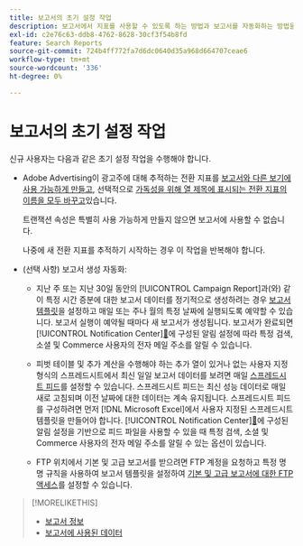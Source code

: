 ```yaml
---
title: 보고서의 초기 설정 작업
description: 보고서에서 지표를 사용할 수 있도록 하는 방법과 보고서를 자동화하는 방법을 알아봅니다.
exl-id: c2e76c63-ddb8-4762-8628-30cf3f54b8fd
feature: Search Reports
source-git-commit: 724b4ff772fa7d6dc0640d35a968d664707ceae6
workflow-type: tm+mt
source-wordcount: '336'
ht-degree: 0%

---
```


# 보고서의 초기 설정 작업

신규 사용자는 다음과 같은 초기 설정 작업을 수행해야 합니다.

* Adobe Advertising이 광고주에 대해 추적하는 전환 지표를 [보고서와 다른 보기에 사용 가능하게 만들고](/help/search-social-commerce/admin/conversion-metrics/conversion-metric-edit-available.md), 선택적으로 [가독성을 위해 열 제목에 표시되는 전환 지표의 이름을 모두 바꾸고](/help/search-social-commerce/admin/conversion-metrics/conversion-metric-edit-display-name.md)있습니다.

  트랜잭션 속성은 특별히 사용 가능하게 만들지 않으면 보고서에 사용할 수 없습니다.

  나중에 새 전환 지표를 추적하기 시작하는 경우 이 작업을 반복해야 합니다.

* (선택 사항) 보고서 생성 자동화:

   * 지난 주 또는 지난 30일 동안의 [!UICONTROL Campaign Report]과(와) 같이 특정 시간 증분에 대한 보고서 데이터를 정기적으로 생성하려는 경우 [보고서 템플릿](/help/search-social-commerce/reports/automation/templates/template-about.md)을 설정하고 매일 또는 주나 월의 특정 날짜에 실행되도록 예약할 수 있습니다. 보고서 실행이 예약될 때마다 새 보고서가 생성됩니다. 보고서가 완료되면 [!UICONTROL Notification Center][&#128279;](/help/search-social-commerce/notifications/notification-about.md)에 구성된 알림 설정에 따라 특정 검색, 소셜 및 Commerce 사용자의 전자 메일 주소를 알릴 수 있습니다.

   * 피벗 테이블 및 추가 계산을 수행해야 하는 추가 열이 있거나 없는 사용자 지정 형식의 스프레드시트에서 최신 일일 보고서 데이터를 보려면 매일 [스프레드시트 피드](/help/search-social-commerce/reports/automation/spreadsheet-feeds/spreadsheet-feed-about.md)를 설정할 수 있습니다. 스프레드시트 피드는 최신 성능 데이터로 매일 새로 고침되며 이전 날짜에 대한 데이터는 계속 유지됩니다. 스프레드시트 피드를 구성하려면 먼저 [!DNL Microsoft Excel]에서 사용자 지정된 스프레드시트 템플릿을 만들어야 합니다. [!UICONTROL Notification Center][&#128279;](/help/search-social-commerce/notifications/notification-about.md)에 구성된 알림 설정을 기반으로 피드 파일을 사용할 수 있을 때 특정 검색, 소셜 및 Commerce 사용자의 전자 메일 주소를 알릴 수 있는 옵션이 있습니다.

   * FTP 위치에서 기본 및 고급 보고서를 받으려면 FTP 계정을 요청하고 특정 명명 규칙을 사용하여 보고서 템플릿을 설정하여 [기본 및 고급 보고서에 대한 FTP 액세스](/help/search-social-commerce/reports/automation/ftp-reports.md)를 설정할 수 있습니다.

>[!MORELIKETHIS]
>
>* [보고서 정보](report-about.md)
>* [보고서에 사용된 데이터](data-used-for-reports.md)
